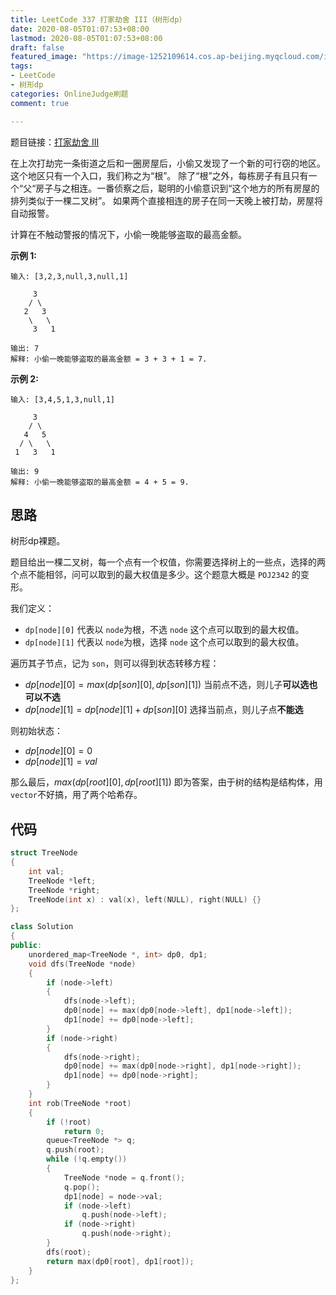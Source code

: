 ```yaml
---
title: LeetCode 337 打家劫舍 III（树形dp）
date: 2020-08-05T01:07:53+08:00
lastmod: 2020-08-05T01:07:53+08:00
draft: false
featured_image: "https://image-1252109614.cos.ap-beijing.myqcloud.com/img/20210508201223.png"
tags:
- LeetCode
- 树形dp
categories: OnlineJudge刷题
comment: true

---
```


题目链接：[打家劫舍 III](https://leetcode-cn.com/problems/house-robber-iii/)

在上次打劫完一条街道之后和一圈房屋后，小偷又发现了一个新的可行窃的地区。这个地区只有一个入口，我们称之为“根”。 除了“根”之外，每栋房子有且只有一个“父“房子与之相连。一番侦察之后，聪明的小偷意识到“这个地方的所有房屋的排列类似于一棵二叉树”。 如果两个直接相连的房子在同一天晚上被打劫，房屋将自动报警。

计算在不触动警报的情况下，小偷一晚能够盗取的最高金额。

**示例 1:**

```
输入: [3,2,3,null,3,null,1]

     3
    / \
   2   3
    \   \ 
     3   1

输出: 7 
解释: 小偷一晚能够盗取的最高金额 = 3 + 3 + 1 = 7.
```

**示例 2:**

```
输入: [3,4,5,1,3,null,1]

     3
    / \
   4   5
  / \   \ 
 1   3   1

输出: 9
解释: 小偷一晚能够盗取的最高金额 = 4 + 5 = 9.
```

## 思路

树形dp裸题。

题目给出一棵二叉树，每一个点有一个权值，你需要选择树上的一些点，选择的两个点不能相邻，问可以取到的最大权值是多少。这个题意大概是 `POJ2342` 的变形。

我们定义：

- `dp[node][0]` 代表以 `node`为根，不选 `node` 这个点可以取到的最大权值。
- `dp[node][1]` 代表以 `node`为根，选择 `node` 这个点可以取到的最大权值。

遍历其子节点，记为 `son`，则可以得到状态转移方程：

- $dp[node][0]=max(dp[son][0],dp[son][1])$ 当前点不选，则儿子**可以选也可以不选**
- $dp[node][1]=dp[node][1]+dp[son][0]$ 选择当前点，则儿子点**不能选**

则初始状态：

- $dp[node][0]=0$
- $dp[node][1]=val$

那么最后，$max(dp[root][0],dp[root][1])$ 即为答案，由于树的结构是结构体，用 `vector`不好搞，用了两个哈希存。

## 代码

```cpp
struct TreeNode
{
    int val;
    TreeNode *left;
    TreeNode *right;
    TreeNode(int x) : val(x), left(NULL), right(NULL) {}
};

class Solution
{
public:
    unordered_map<TreeNode *, int> dp0, dp1;
    void dfs(TreeNode *node)
    {
        if (node->left)
        {
            dfs(node->left);
            dp0[node] += max(dp0[node->left], dp1[node->left]);
            dp1[node] += dp0[node->left];
        }
        if (node->right)
        {
            dfs(node->right);
            dp0[node] += max(dp0[node->right], dp1[node->right]);
            dp1[node] += dp0[node->right];
        }
    }
    int rob(TreeNode *root)
    {
        if (!root)
            return 0;
        queue<TreeNode *> q;
        q.push(root);
        while (!q.empty())
        {
            TreeNode *node = q.front();
            q.pop();
            dp1[node] = node->val;
            if (node->left)
                q.push(node->left);
            if (node->right)
                q.push(node->right);
        }
        dfs(root);
        return max(dp0[root], dp1[root]);
    }
};
```
